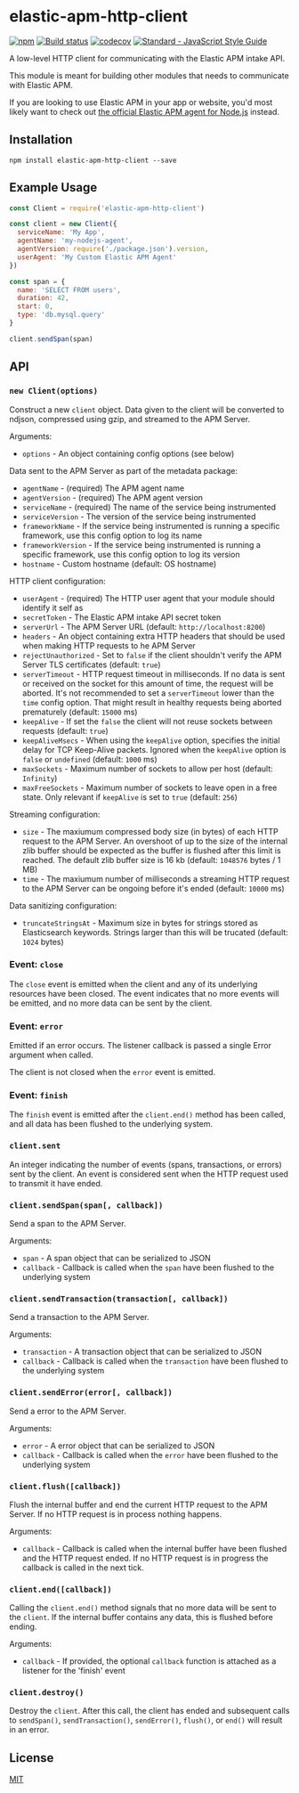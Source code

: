 # elastic-apm-http-client

[![npm](https://img.shields.io/npm/v/elastic-apm-http-client.svg)](https://www.npmjs.com/package/elastic-apm-http-client)
[![Build status](https://travis-ci.org/elastic/apm-nodejs-http-client.svg?branch=master)](https://travis-ci.org/elastic/apm-nodejs-http-client)
[![codecov](https://img.shields.io/codecov/c/github/elastic/apm-nodejs-http-client.svg)](https://codecov.io/gh/elastic/apm-nodejs-http-client)
[![Standard - JavaScript Style Guide](https://img.shields.io/badge/code%20style-standard-brightgreen.svg?style=flat)](https://github.com/feross/standard)

A low-level HTTP client for communicating with the Elastic APM intake
API.

This module is meant for building other modules that needs to
communicate with Elastic APM.

If you are looking to use Elastic APM in your app or website, you'd most
likely want to check out [the official Elastic APM agent for
Node.js](https://github.com/elastic/apm-agent-nodejs) instead.

## Installation

```
npm install elastic-apm-http-client --save
```

## Example Usage

```js
const Client = require('elastic-apm-http-client')

const client = new Client({
  serviceName: 'My App',
  agentName: 'my-nodejs-agent',
  agentVersion: require('./package.json').version,
  userAgent: 'My Custom Elastic APM Agent'
})

const span = {
  name: 'SELECT FROM users',
  duration: 42,
  start: 0,
  type: 'db.mysql.query'
}

client.sendSpan(span)
```

## API

### `new Client(options)`

Construct a new `client` object. Data given to the client will be
converted to ndjson, compressed using gzip, and streamed to the APM
Server.

Arguments:

- `options` - An object containing config options (see below)

Data sent to the APM Server as part of the metadata package:

- `agentName` - (required) The APM agent name
- `agentVersion` - (required) The APM agent version
- `serviceName` - (required) The name of the service being instrumented
- `serviceVersion` - The version of the service being instrumented
- `frameworkName` - If the service being instrumented is running a
  specific framework, use this config option to log its name
- `frameworkVersion` - If the service being instrumented is running a
  specific framework, use this config option to log its version
- `hostname` - Custom hostname (default: OS hostname)

HTTP client configuration:

- `userAgent` - (required) The HTTP user agent that your module should
  identify it self as
- `secretToken` - The Elastic APM intake API secret token
- `serverUrl` - The APM Server URL (default: `http://localhost:8200`)
- `headers` - An object containing extra HTTP headers that should be
  used when making HTTP requests to he APM Server
- `rejectUnauthorized` - Set to `false` if the client shouldn't verify
  the APM Server TLS certificates (default: `true`)
- `serverTimeout` - HTTP request timeout in milliseconds. If no data is
  sent or received on the socket for this amount of time, the request
  will be aborted. It's not recommended to set a `serverTimeout` lower
  than the `time` config option. That might result in healthy requests
  being aborted prematurely (default: `15000` ms)
- `keepAlive` - If set the `false` the client will not reuse sockets
  between requests (default: `true`)
- `keepAliveMsecs` - When using the `keepAlive` option, specifies the
  initial delay for TCP Keep-Alive packets. Ignored when the `keepAlive`
  option is `false` or `undefined` (default: `1000` ms)
- `maxSockets` - Maximum number of sockets to allow per host (default:
  `Infinity`)
- `maxFreeSockets` - Maximum number of sockets to leave open in a free
  state. Only relevant if `keepAlive` is set to `true` (default: `256`)

Streaming configuration:

- `size` - The maxiumum compressed body size (in bytes) of each HTTP
  request to the APM Server. An overshoot of up to the size of the
  internal zlib buffer should be expected as the buffer is flushed after
  this limit is reached. The default zlib buffer size is 16 kb (default:
  `1048576` bytes / 1 MB)
- `time` - The maxiumum number of milliseconds a streaming HTTP request
  to the APM Server can be ongoing before it's ended (default: `10000`
  ms)

Data sanitizing configuration:

- `truncateStringsAt` - Maximum size in bytes for strings stored as
  Elasticsearch keywords. Strings larger than this will be trucated
  (default: `1024` bytes)

### Event: `close`

The `close` event is emitted when the client and any of its underlying
resources have been closed. The event indicates that no more events will
be emitted, and no more data can be sent by the client.

### Event: `error`

Emitted if an error occurs. The listener callback is passed a single
Error argument when called.

The client is not closed when the `error` event is emitted.

### Event: `finish`

The `finish` event is emitted after the `client.end()` method has been
called, and all data has been flushed to the underlying system.

### `client.sent`

An integer indicating the number of events (spans, transactions, or errors)
sent by the client. An event is considered sent when the HTTP request
used to transmit it have ended.

### `client.sendSpan(span[, callback])`

Send a span to the APM Server.

Arguments:

- `span` - A span object that can be serialized to JSON
- `callback` - Callback is called when the `span` have been flushed to
  the underlying system

### `client.sendTransaction(transaction[, callback])`

Send a transaction to the APM Server.

Arguments:

- `transaction` - A transaction object that can be serialized to JSON
- `callback` - Callback is called when the `transaction` have been
  flushed to the underlying system

### `client.sendError(error[, callback])`

Send a error to the APM Server.

Arguments:

- `error` - A error object that can be serialized to JSON
- `callback` - Callback is called when the `error` have been flushed to
  the underlying system

### `client.flush([callback])`

Flush the internal buffer and end the current HTTP request to the APM
Server. If no HTTP request is in process nothing happens.

Arguments:

- `callback` - Callback is called when the internal buffer have been
  flushed and the HTTP request ended. If no HTTP request is in progress
  the callback is called in the next tick.

### `client.end([callback])`

Calling the `client.end()` method signals that no more data will be sent
to the `client`. If the internal buffer contains any data, this is
flushed before ending.

Arguments:

- `callback` - If provided, the optional `callback` function is attached
  as a listener for the 'finish' event

### `client.destroy()`

Destroy the `client`. After this call, the client has ended and
subsequent calls to `sendSpan()`, `sendTransaction()`, `sendError()`,
`flush()`, or `end()` will result in an error.

## License

[MIT](LICENSE)
